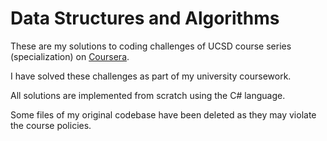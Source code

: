 # Data Structures and Algorithms

These are my solutions to coding challenges of UCSD course series (specialization) on [Coursera](https://www.coursera.org/specializations/data-structures-algorithms).

I have solved these challenges as part of my university coursework.

All solutions are implemented from scratch using the C# language.

Some files of my original codebase have been deleted as they may violate the course policies.
